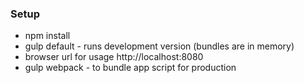 ### Setup

- npm install  
- gulp default  - runs development version (bundles are in memory)
- browser url for usage http://localhost:8080  
- gulp webpack - to bundle app script for production
